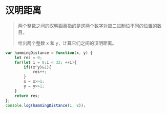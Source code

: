 # 汉明距离

> 两个整数之间的汉明距离指的是这两个数字对应二进制位不同的位置的数目。
>
> 给出两个整数 x 和 y，计算它们之间的汉明距离。

```javascript
var hammingDistance = function(x, y) {
    let res = 0;
    for(let i = 0;i < 32; ++i){
        if((x^y)&1){
            res++;
        }
        x = x>>1;
        y = y>>1;
    }
    return res;
};
console.log(hammingDistance(1, 8));
```
